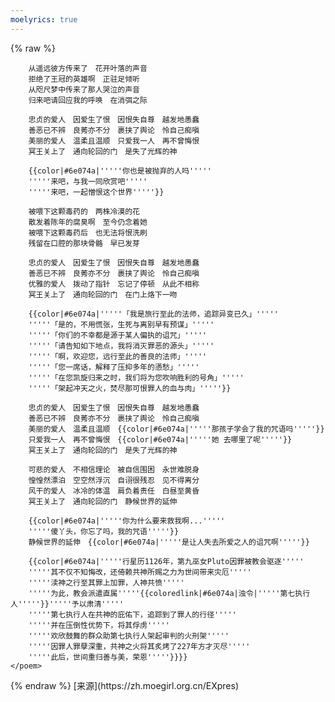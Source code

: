 ```yaml
---
moelyrics: true
---
```

{% raw %}
<lyrics hidden>
    <poem>
        * '''''粗斜体字'''''為PV文案。
        {{color|#0a3a7d|
        {{color|#6e074a|'''''汝已被此世放逐'''''
        '''''因汝背负之原罪'''''
        '''''那吾愿献上最极致的诅咒'''''
        '''''诅咒爱与被爱之物'''''}}

        从遥远彼方传来了　花开叶落的声音
        拒绝了王冠的英雄啊　正驻足倾听
        从咫尺梦中传来了那人哭泣的声音
        归来吧请回应我的呼唤　在消弭之际

        忠贞的爱人　因爱生了恨　因恨失自尊　越发地愚蠢
        善恶已不辨　良莠亦不分　裹挟了舆论　怜自己痴嗔
        美丽的爱人　温柔且温顺　只爱我一人　再不曾悔恨
        冥王关上了　通向轮回的门　是失了光辉的神

        {{color|#6e074a|'''''你也是被抛弃的人吗'''''
        '''''来吧，与我一同欣赏吧'''''
        '''''来吧，一起憎恨这个世界'''''}}

        被喂下这颗毒药的　两株冷漠的花
        散发着陈年的腐臭啊　至今仍念着她
        被喂下这颗毒药后　也无法将恨洗刷
        残留在口腔的那块骨骼　早已发芽

        忠贞的爱人　因爱生了恨　因恨失自尊　越发地愚蠢
        善恶已不辨　良莠亦不分　裹挟了舆论　怜自己痴嗔
        优雅的爱人　拨动了指针　忘记了停顿　从此不相称
        冥王关上了　通向轮回的门　在门上烙下一吻

        {{color|#6e074a|'''''「我是旅行至此的法师，追踪异变已久」'''''
        '''''「是的，不用慌张，生死与离别早有预谋」'''''
        '''''「你们的不幸都是源于某人偏执的诅咒」'''''
        '''''「请告知如下地点，我将消灭罪恶的源头」'''''
        '''''「啊，欢迎您，远行至此的善良的法师」'''''
        '''''「您一席话，解释了压抑多年的懣愁」'''''
        '''''「在您凯旋归来之时，我们将为您吹响胜利的号角」'''''
        '''''「架起冲天之火，焚尽那可恨罪人的血与肉」'''''}}

        忠贞的爱人　因爱生了恨　因恨失自尊　越发地愚蠢
        善恶已不辨　良莠亦不分　裹挟了舆论　怜自己痴嗔
        美丽的爱人　温柔且温顺　{{color|#6e074a|'''''那孩子学会了我的咒语吗'''''}}
        只爱我一人　再不曾悔恨　{{color|#6e074a|'''''她 去哪里了呢'''''}}
        冥王关上了　通向轮回的门　是失了光辉的神

        可悲的爱人　不相信理论　被自信围困　永世难脱身
        惶惶然漂泊　空空然浮沉　自诩很残忍　见不得离分
        风干的爱人　冰冷的体温　肩负着责任　白昼至黄昏
        冥王关上了　通向轮回的门　静候世界的延伸

        {{color|#6e074a|'''''你为什么要来救我啊...'''''
        '''''傻丫头，你忘了吗，我的咒语'''''}}
        静候世界的延伸　{{color|#6e074a|'''''是让人失去所爱之人的诅咒啊'''''}}

        {{color|#6e074a|'''''行星历1126年，第九巫女Pluto因罪被教会驱逐'''''
        '''''其不仅不知悔改，还倚赖共神所赐之力为世间带来灾厄'''''
        '''''渎神之行至其罪上加罪，人神共愤'''''
        '''''为此，教会派遣直属'''''{{coloredlink|#6e074a|浊令|'''''第七执行人'''''}}'''''予以肃清'''''
        '''''第七执行人在共神的庇佑下，追踪到了罪人的行径'''''
        '''''并在压倒性优势下，将其俘虏'''''
        '''''欢欣鼓舞的群众助第七执行人架起审判的火刑架'''''
        '''''因罪人罪孽深重，共神之火将其炙烤了227年方才灭尽'''''
        '''''此后，世间重归善与美，荣恩'''''}}}}
    </poem>

</lyrics>
<!-- <script src="https://sucicada.github.io/Moegirl-Lyric-Template-Parser/moelyrics.js"></script> -->
<!--<script src="http://localhost:63210/Moegirl-Lyric-Template-Parser/moelyrics.js"></script>-->
{% endraw  %}
[来源](https://zh.moegirl.org.cn/EXpres)
